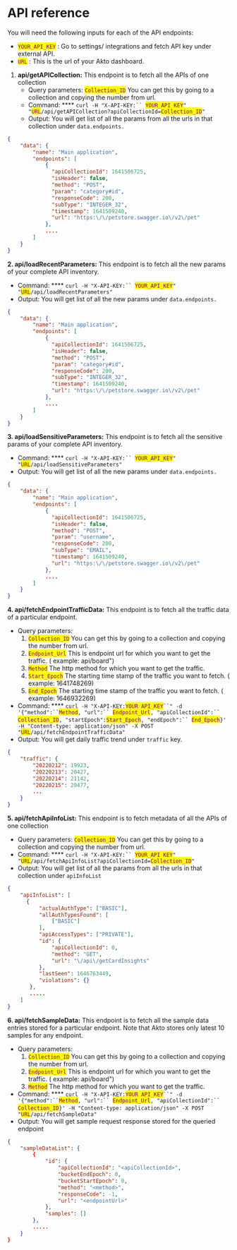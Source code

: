 # API reference

You will need the following inputs for each of the API endpoints:

* <mark style="color:purple;">`YOUR_API_KEY`</mark> : Go to settings/ integrations and fetch API key under external API.
* &#x20;<mark style="color:purple;">`URL`</mark> : This is the url of your Akto dashboard.

1. **api/getAPICollection:** This endpoint is to fetch all the APIs of one collection
   * Query parameters: <mark style="color:purple;">`Collection_ID`</mark> You can get this by going to a collection and copying the number from url.&#x20;
   * Command: **** `curl -H "X-API-KEY:`` `<mark style="color:purple;">`YOUR_API_KEY`</mark>`" "`<mark style="color:purple;">`URL`</mark>`/api/getAPICollection?apiCollectionId=`<mark style="color:purple;">`Collection_ID`</mark>`"`
   * Output: You will get list of all the params from all the urls in that collection under `data.endpoints.`

```json
{
	"data": {
		"name": "Main application",
		"endpoints": [
		  	{
			  "apiCollectionId": 1641506725,
			  "isHeader": false,
			  "method": "POST",
			  "param": "category#id",
			  "responseCode": 200,
		 	  "subType": "INTEGER_32",
			  "timestamp": 1641509240,
			  "url": "https:\/\/petstore.swagger.io\/v2\/pet"
			},
		    ....
		]
	}
}
```

&#x20;**2. api/loadRecentParameters:** This endpoint is to fetch all the new params of your complete API inventory.&#x20;

* Command: **** `curl -H "X-API-KEY:`` `<mark style="color:purple;">`YOUR_API_KEY`</mark>`" "`<mark style="color:purple;">`URL`</mark>`/api/loadRecentParameters"`
* Output: You will get list of all the new params under `data.endpoints.`

```json
{
	"data": {
		"name": "Main application",
		"endpoints": [
		  	{
			  "apiCollectionId": 1641506725,
			  "isHeader": false,
			  "method": "POST",
			  "param": "category#id",
			  "responseCode": 200,
		 	  "subType": "INTEGER_32",
			  "timestamp": 1641509240,
			  "url": "https:\/\/petstore.swagger.io\/v2\/pet"
			},
		    ....
		]
	}
}
```

**3. api/loadSensitiveParameters:** This endpoint is to fetch all the sensitive params of your complete API inventory.&#x20;

* Command: **** `curl -H "X-API-KEY:`` `<mark style="color:purple;">`YOUR_API_KEY`</mark>`" "`<mark style="color:purple;">`URL`</mark>`/api/loadSensitiveParameters"`
* Output: You will get list of all the new params under `data.endpoints.`

```json
{
	"data": {
		"name": "Main application",
		"endpoints": [
		  	{
			  "apiCollectionId": 1641506725,
			  "isHeader": false,
			  "method": "POST",
			  "param": "username",
			  "responseCode": 200,
		 	  "subType": "EMAIL",
			  "timestamp": 1641509240,
			  "url": "https:\/\/petstore.swagger.io\/v2\/pet"
			},
		    ....
		]
	}
}
```

**4. api/fetchEndpointTrafficData:** This endpoint is to fetch all the traffic data of a particular endpoint.

* Query parameters:&#x20;
  1. <mark style="color:purple;">`Collection_ID`</mark> You can get this by going to a collection and copying the number from url.&#x20;
  2. <mark style="color:purple;">`Endpoint_Url`</mark> This is endpoint url for which you want to get the traffic. ( example: api/board")
  3. <mark style="color:purple;">`Method`</mark>  The http method for which you want to get the traffic.
  4. <mark style="color:purple;">`Start_Epoch`</mark> The starting time stamp of the traffic you want to fetch. ( example: 1641748269)
  5. <mark style="color:purple;">`End_Epoch`</mark> The starting time stamp of the traffic you want to fetch. ( example: 1646932269)
* Command:  ****  `curl -H "X-API-KEY:`<mark style="color:purple;">`YOUR_API_KEY`</mark>` ``" -d '{"method":`` `<mark style="color:purple;">`Method`</mark>`, "url":`` `<mark style="color:purple;">`Endpoint_Url`</mark>`, "apiCollectionId":`` `<mark style="color:purple;">`Collection_ID`</mark>`, "startEpoch":`<mark style="color:purple;">`Start_Epoch`</mark>`, "endEpoch":`` `<mark style="color:purple;">`End_Epoch`</mark>`}' -H "Content-type: application/json" -X POST "`<mark style="color:purple;">`URL`</mark>`/api/fetchEndpointTrafficData"`
* Output: You will get daily traffic trend under `traffic` key.

```json
{
	"traffic": {
		"20220212": 19923,
		"20220213": 20427,
		"20220214": 21142,
		"20220215": 20477,
		...
	}
}
```

**5. api/fetchApiInfoList:** This endpoint is to fetch metadata of all the APIs of one collection

* Query parameters: <mark style="color:purple;">`Collection_ID`</mark> You can get this by going to a collection and copying the number from url.&#x20;
* Command: **** `curl -H "X-API-KEY:`` `<mark style="color:purple;">`YOUR_API_KEY`</mark>`" "`<mark style="color:purple;">`URL`</mark>`/api/fetchApiInfoList?apiCollectionId=`<mark style="color:purple;">`Collection_ID`</mark>`"`
* Output: You will get list of all the params from all the urls in that collection under `apiInfoList`

```json
{
	"apiInfoList": [
	  {
		  "actualAuthType": ["BASIC"],
		  "allAuthTypesFound": [
			  ["BASIC"]
		  ],
		  "apiAccessTypes": ["PRIVATE"],
		  "id": {
			  "apiCollectionId": 0,
			  "method": "GET",
			  "url": "\/api\/getCardInsights"
		  },
		  "lastSeen": 1646763449,
		  "violations": {}
	   },
	   .....
	]
}
```

**6. api/fetchSampleData:** This endpoint is to fetch all the sample data entries stored for a particular endpoint. Note that Akto stores only latest 10 samples for any endpoint.

* Query parameters:&#x20;
  1. <mark style="color:purple;">`Collection_ID`</mark> You can get this by going to a collection and copying the number from url.&#x20;
  2. <mark style="color:purple;">`Endpoint_Url`</mark> This is endpoint url for which you want to get the traffic. ( example: api/board")
  3. <mark style="color:purple;">`Method`</mark>  The http method for which you want to get the traffic.
* Command:  ****  `curl -H "X-API-KEY:`<mark style="color:purple;">`YOUR_API_KEY`</mark>` ``" -d '{"method":`` `<mark style="color:purple;">`Method`</mark>`, "url":`` `<mark style="color:purple;">`Endpoint_Url`</mark>`, "apiCollectionId":`` `<mark style="color:purple;">`Collection_ID`</mark>`}' -H "Content-type: application/json" -X POST "`<mark style="color:purple;">`URL`</mark>`/api/fetchSampleData"`
* Output: You will get sample request response stored for the queried endpoint

```json
{
	"sampleDataList": {
		{
			"id": {
		        "apiCollectionId": "<apiCollectionId>",
		        "bucketEndEpoch": 0,
		        "bucketStartEpoch": 0,
		        "method": "<method>",
		        "responseCode": -1,
		        "url": "<endpointUrl>"
		    },
		    "samples": []
      	},
		.....
	}
}
```
